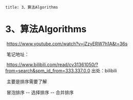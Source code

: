 ```
title: 3、算法Algorithms
```



# 3、算法Algorithms





​		https://www.youtube.com/watch?v=jZzyERW7h1A&t=36s



​		笔记地址：

​		 https://www.bilibili.com/read/cv31361050/?from=search&spm_id_from=333.337.0.0 出处：bilibili







​			主要是排序需要了解

​		冒泡排序 -- 选择排序 -- 合并排序



